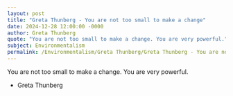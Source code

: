 ```yaml
---
layout: post
title: "Greta Thunberg - You are not too small to make a change"
date: 2024-12-28 12:00:00 -0000
author: Greta Thunberg
quote: "You are not too small to make a change. You are very powerful."
subject: Environmentalism
permalink: /Environmentalism/Greta Thunberg/Greta Thunberg - You are not too small to make a change
---
```


You are not too small to make a change. You are very powerful.

- Greta Thunberg
